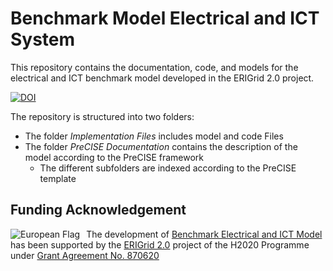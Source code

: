 # Benchmark Model Electrical and ICT System
This repository contains the documentation, code, and models for the electrical and ICT benchmark model developed in the ERIGrid 2.0 project. 


[![DOI](https://zenodo.org/badge/DOI/10.5281/zenodo.5718047.svg)](https://doi.org/10.5281/zenodo.5718047)


The repository is structured into two folders:

- The folder *Implementation Files* includes model and code Files
- The folder *PreCISE Documentation* contains the description of the model according to the PreCISE framework
    - The different subfolders are indexed according to the PreCISE template
    
## Funding Acknowledgement

<img alt="European Flag" src="https://erigrid2.eu/wp-content/uploads/2020/03/europa_flag_low.jpg" align="left" style="margin-right: 10px"/> The development of [Benchmark Electrical and ICT Model](https://github.com/ERIGrid2/benchmark-model-electrical-ict) has been supported by the [ERIGrid 2.0] project of the H2020 Programme under [Grant Agreement No. 870620](https://cordis.europa.eu/project/id/870620)

[ERIGrid 2.0]: https://erigrid2.eu
